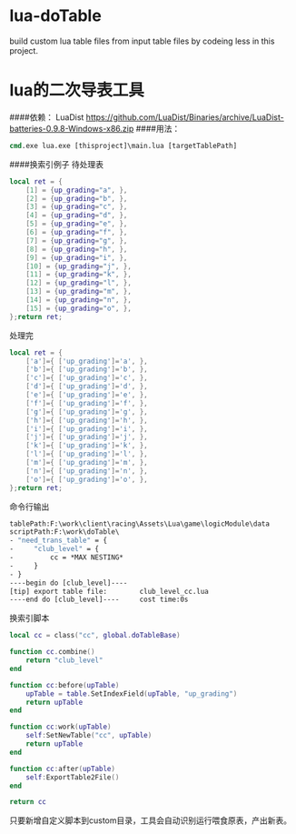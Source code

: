# lua-doTable
 build custom lua table files from input table files by codeing less in this project.
# lua的二次导表工具

####依赖：
    LuaDist
    https://github.com/LuaDist/Binaries/archive/LuaDist-batteries-0.9.8-Windows-x86.zip
####用法：
```cmd
cmd.exe lua.exe [thisproject]\main.lua [targetTablePath]
```
####换索引例子
待处理表
```lua
local ret = {
    [1] = {up_grading="a", },
    [2] = {up_grading="b", },
    [3] = {up_grading="c", },
    [4] = {up_grading="d", },
    [5] = {up_grading="e", },
    [6] = {up_grading="f", },
    [7] = {up_grading="g", },
    [8] = {up_grading="h", },
    [9] = {up_grading="i", },
    [10] = {up_grading="j", },
    [11] = {up_grading="k", },
    [12] = {up_grading="l", },
    [13] = {up_grading="m", },
    [14] = {up_grading="n", },
    [15] = {up_grading="o", },
};return ret;
```
处理完
```lua
local ret = {
    ['a']={ ['up_grading']='a', }, 
    ['b']={ ['up_grading']='b', }, 
    ['c']={ ['up_grading']='c', }, 
    ['d']={ ['up_grading']='d', }, 
    ['e']={ ['up_grading']='e', }, 
    ['f']={ ['up_grading']='f', }, 
    ['g']={ ['up_grading']='g', }, 
    ['h']={ ['up_grading']='h', }, 
    ['i']={ ['up_grading']='i', }, 
    ['j']={ ['up_grading']='j', }, 
    ['k']={ ['up_grading']='k', }, 
    ['l']={ ['up_grading']='l', }, 
    ['m']={ ['up_grading']='m', }, 
    ['n']={ ['up_grading']='n', }, 
    ['o']={ ['up_grading']='o', }, 
};return ret;
```
命令行输出
```cmd
tablePath:F:\work\client\racing\Assets\Lua\game\logicModule\data
scriptPath:F:\work\doTable\
- "need_trans_table" = {
-     "club_level" = {
-         cc = *MAX NESTING*
-     }
- }
----begin do [club_level]----
[tip] export table file:        club_level_cc.lua
----end do [club_level]----     cost time:0s
```
换索引脚本
```lua
local cc = class("cc", global.doTableBase)

function cc.combine()
    return "club_level"
end

function cc:before(upTable)
    upTable = table.SetIndexField(upTable, "up_grading")
    return upTable
end

function cc:work(upTable)
    self:SetNewTable("cc", upTable)
    return upTable
end

function cc:after(upTable)
    self:ExportTable2File()
end

return cc
```
只要新增自定义脚本到custom目录，工具会自动识别运行喂食原表，产出新表。
